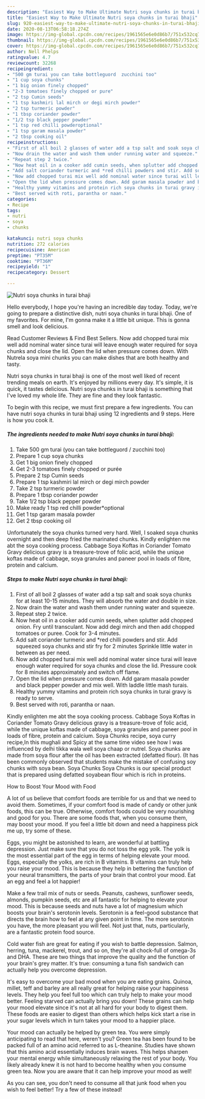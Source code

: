 ```yaml
---
description: "Easiest Way to Make Ultimate Nutri soya chunks in turai bhaji"
title: "Easiest Way to Make Ultimate Nutri soya chunks in turai bhaji"
slug: 920-easiest-way-to-make-ultimate-nutri-soya-chunks-in-turai-bhaji
date: 2020-08-13T06:58:18.274Z
image: https://img-global.cpcdn.com/recipes/1961565e6e0d86b7/751x532cq70/nutri-soya-chunks-in-turai-bhaji-recipe-main-photo.jpg
thumbnail: https://img-global.cpcdn.com/recipes/1961565e6e0d86b7/751x532cq70/nutri-soya-chunks-in-turai-bhaji-recipe-main-photo.jpg
cover: https://img-global.cpcdn.com/recipes/1961565e6e0d86b7/751x532cq70/nutri-soya-chunks-in-turai-bhaji-recipe-main-photo.jpg
author: Nell Phelps
ratingvalue: 4.7
reviewcount: 32268
recipeingredient:
- "500 gm turai you can take bottleguord  zucchini too"
- "1 cup soya chunks"
- "1 big onion finely chopped"
- "2-3 tomatoes finely chopped or pure"
- "2 tsp Cumin seeds"
- "1 tsp kashmiri lal mirch or degi mirch powder"
- "2 tsp turmeric powder"
- "1 tbsp coriander powder"
- "1/2 tsp black pepper powder"
- "1 tsp red chilli powderoptional"
- "1 tsp garam masala powder"
- "2 tbsp cooking oil"
recipeinstructions:
- "First of all boil 2 glasses of water add a tsp salt and soak soya chunks for at least 10-15 minutes. They will absorb the water and double in size."
- "Now drain the water and wash them under running water and squeeze."
- "Repeat step 2 twice."
- "Now heat oil in a cooker add cumin seeds, when splutter add chopped onion. Fry until transculant. Now add degi mirch and then add chopped tomatoes or puree. Cook for 3-4 minutes."
- "Add salt coriander turmeric and *red chilli powders and stir. Add squeezed soya chunks and stir fry for 2 minutes Sprinkle little water in between as per need."
- "Now add chopped turai mix well add nominal water since turai will leave enough water required for soya chunks and close the lid. Pressure cook for 8 minutes approximately and switch off flame."
- "Open the lid when pressure comes down. Add garam masala powder and black pepper powder and mix well. With laddle little mash turais."
- "Healthy yummy vitamins and protein rich soya chunks in turai gravy is ready to serve."
- "Best served with roti, parantha or naan."
categories:
- Recipe
tags:
- nutri
- soya
- chunks

katakunci: nutri soya chunks 
nutrition: 272 calories
recipecuisine: American
preptime: "PT35M"
cooktime: "PT36M"
recipeyield: "1"
recipecategory: Dessert

---
```



![Nutri soya chunks in turai bhaji](https://img-global.cpcdn.com/recipes/1961565e6e0d86b7/751x532cq70/nutri-soya-chunks-in-turai-bhaji-recipe-main-photo.jpg)

Hello everybody, I hope you're having an incredible day today. Today, we're going to prepare a distinctive dish, nutri soya chunks in turai bhaji. One of my favorites. For mine, I'm gonna make it a little bit unique. This is gonna smell and look delicious.

Read Customer Reviews &amp; Find Best Sellers. Now add chopped turai mix well add nominal water since turai will leave enough water required for soya chunks and close the lid. Open the lid when pressure comes down. With Nutrela soya mini chunks you can make dishes that are both healthy and tasty.

Nutri soya chunks in turai bhaji is one of the most well liked of recent trending meals on earth. It's enjoyed by millions every day. It's simple, it is quick, it tastes delicious. Nutri soya chunks in turai bhaji is something that I've loved my whole life. They are fine and they look fantastic.


To begin with this recipe, we must first prepare a few ingredients. You can have nutri soya chunks in turai bhaji using 12 ingredients and 9 steps. Here is how you cook it.

<!--inarticleads1-->

##### The ingredients needed to make Nutri soya chunks in turai bhaji:

1. Take 500 gm turai (you can take bottleguord / zucchini too)
1. Prepare 1 cup soya chunks
1. Get 1 big onion finely chopped
1. Get 2-3 tomatoes finely chopped or purée
1. Prepare 2 tsp Cumin seeds
1. Prepare 1 tsp kashmiri lal mirch or degi mirch powder
1. Take 2 tsp turmeric powder
1. Prepare 1 tbsp coriander powder
1. Take 1/2 tsp black pepper powder
1. Make ready 1 tsp red chilli powder*optional
1. Get 1 tsp garam masala powder
1. Get 2 tbsp cooking oil


Unfortunately the soya chunks turned very hard. Well, I soaked soya chunks overnight and then deep fried the marinated chunks. Kindly enlighten me abt the soya cooking process. Cabbage Soya Koftas in Coriander Tomato Gravy delicious gravy is a treasure-trove of folic acid, while the unique koftas made of cabbage, soya granules and paneer pool in loads of fibre, protein and calcium. 

<!--inarticleads2-->

##### Steps to make Nutri soya chunks in turai bhaji:

1. First of all boil 2 glasses of water add a tsp salt and soak soya chunks for at least 10-15 minutes. They will absorb the water and double in size.
1. Now drain the water and wash them under running water and squeeze.
1. Repeat step 2 twice.
1. Now heat oil in a cooker add cumin seeds, when splutter add chopped onion. Fry until transculant. Now add degi mirch and then add chopped tomatoes or puree. Cook for 3-4 minutes.
1. Add salt coriander turmeric and *red chilli powders and stir. Add squeezed soya chunks and stir fry for 2 minutes Sprinkle little water in between as per need.
1. Now add chopped turai mix well add nominal water since turai will leave enough water required for soya chunks and close the lid. Pressure cook for 8 minutes approximately and switch off flame.
1. Open the lid when pressure comes down. Add garam masala powder and black pepper powder and mix well. With laddle little mash turais.
1. Healthy yummy vitamins and protein rich soya chunks in turai gravy is ready to serve.
1. Best served with roti, parantha or naan.


Kindly enlighten me abt the soya cooking process. Cabbage Soya Koftas in Coriander Tomato Gravy delicious gravy is a treasure-trove of folic acid, while the unique koftas made of cabbage, soya granules and paneer pool in loads of fibre, protein and calcium. Soya Chunks recipe, soya curry recipe,In this mughali and Spicy at the same time video see how I was influenced by delhi tikka wala well soya chaap or nutrel. Soya chunks are made from soya flour after the oil has been extracted (defatted flour). (It has been commonly observed that students make the mistake of confusing soy chunks with soya bean. Soya Chunks Soya Chunks is our special product that is prepared using defatted soyabean flour which is rich in proteins. 

How to Boost Your Mood with Food


A lot of us believe that comfort foods are terrible for us and that we need to avoid them. Sometimes, if your comfort food is made of candy or other junk foods, this can be true. Otherwise, comfort foods could be very nourishing and good for you. There are some foods that, when you consume them, may boost your mood. If you feel a little bit down and need a happiness pick me up, try some of these.

Eggs, you might be astonished to learn, are wonderful at battling depression. Just make sure that you do not toss the egg yolk. The yolk is the most essential part of the egg in terms of helping elevate your mood. Eggs, especially the yolks, are rich in B vitamins. B vitamins can truly help you raise your mood. This is because they help in bettering the function of your neural transmitters, the parts of your brain that control your mood. Eat an egg and feel a lot happier!

Make a few trail mix of nuts or seeds. Peanuts, cashews, sunflower seeds, almonds, pumpkin seeds, etc are all fantastic for helping to elevate your mood. This is because seeds and nuts have a lot of magnesium which boosts your brain's serotonin levels. Serotonin is a feel-good substance that directs the brain how to feel at any given point in time. The more serotonin you have, the more pleasant you will feel. Not just that, nuts, particularly, are a fantastic protein food source.

Cold water fish are great for eating if you wish to battle depression. Salmon, herring, tuna, mackerel, trout, and so on, they're all chock-full of omega-3s and DHA. These are two things that improve the quality and the function of your brain's grey matter. It's true: consuming a tuna fish sandwich can actually help you overcome depression. 

It's easy to overcome your bad mood when you are eating grains. Quinoa, millet, teff and barley are all really great for helping raise your happiness levels. They help you feel full too which can truly help to make your mood better. Feeling starved can actually bring you down! These grains can help your mood elevate since it's not at all hard for your body to digest them. These foods are easier to digest than others which helps kick start a rise in your sugar levels which in turn takes your mood to a happier place.

Your mood can actually be helped by green tea. You were simply anticipating to read that here, weren't you? Green tea has been found to be packed full of an amino acid referred to as L-theanine. Studies have shown that this amino acid essentially induces brain waves. This helps sharpen your mental energy while simultaneously relaxing the rest of your body. You likely already knew it is not hard to become healthy when you consume green tea. Now you are aware that it can help improve your mood as well!

As you can see, you don't need to consume all that junk food when you wish to feel better! Try a few of these instead!

